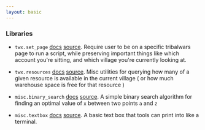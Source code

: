 ```yaml
---
layout: basic
---
```


### Libraries

* `twx.set_page` [docs]({{site.baseurl}}/lib/twx.set_page.html) [source]({{site.baseurl}}/lib/twx.set_page.js). 
  Require user to be on a specific tribalwars page to run a script, while preserving important things like which account you're sitting, and which village you're currently looking at. 

* `twx.resources` [docs]({{site.baseurl}}/lib/twx.resources.html) [source]({{site.baseurl}}/lib/twx.resources.js).
  Misc utilities for querying how many of a given resource is available in the current village ( or how much warehouse space is free for that resource )

* `misc.binary_search` [docs]({{site.baseurl}}/lib/misc.binary_search.html) [source]({{site.baseurl}}/lib/misc.binary_search.js).
  A simple binary search algorithm for finding an optimal value of `x` between two points `a` and `z`

* `misc.textbox` [docs]({{site.baseurl}}/lib/misc.textbox.html) [source]({{site.baseurl}}/lib/misc.textbox.js).
  A basic text box that tools can print into like a terminal.


